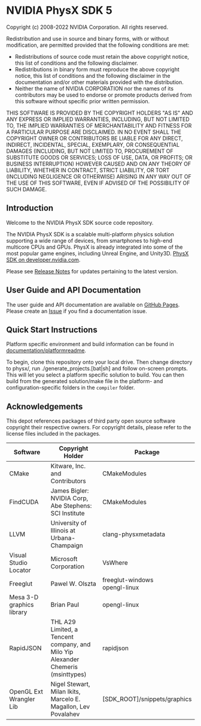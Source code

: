 # NVIDIA PhysX SDK 5

Copyright (c) 2008-2022 NVIDIA Corporation. All rights reserved.

Redistribution and use in source and binary forms, with or without
modification, are permitted provided that the following conditions
are met:

* Redistributions of source code must retain the above copyright
   notice, this list of conditions and the following disclaimer.
* Redistributions in binary form must reproduce the above copyright
   notice, this list of conditions and the following disclaimer in the
   documentation and/or other materials provided with the distribution.
* Neither the name of NVIDIA CORPORATION nor the names of its
   contributors may be used to endorse or promote products derived
   from this software without specific prior written permission.

THIS SOFTWARE IS PROVIDED BY THE COPYRIGHT HOLDERS "AS IS" AND ANY
EXPRESS OR IMPLIED WARRANTIES, INCLUDING, BUT NOT LIMITED TO, THE
IMPLIED WARRANTIES OF MERCHANTABILITY AND FITNESS FOR A PARTICULAR
PURPOSE ARE DISCLAIMED.  IN NO EVENT SHALL THE COPYRIGHT OWNER OR
CONTRIBUTORS BE LIABLE FOR ANY DIRECT, INDIRECT, INCIDENTAL, SPECIAL,
EXEMPLARY, OR CONSEQUENTIAL DAMAGES (INCLUDING, BUT NOT LIMITED TO,
PROCUREMENT OF SUBSTITUTE GOODS OR SERVICES; LOSS OF USE, DATA, OR
PROFITS; OR BUSINESS INTERRUPTION) HOWEVER CAUSED AND ON ANY THEORY
OF LIABILITY, WHETHER IN CONTRACT, STRICT LIABILITY, OR TORT
(INCLUDING NEGLIGENCE OR OTHERWISE) ARISING IN ANY WAY OUT OF THE USE
OF THIS SOFTWARE, EVEN IF ADVISED OF THE POSSIBILITY OF SUCH DAMAGE.

## Introduction

Welcome to the NVIDIA PhysX SDK source code repository.

The NVIDIA PhysX SDK is a scalable multi-platform physics solution supporting a wide range of devices, from smartphones to high-end multicore CPUs and GPUs. PhysX is already integrated into some of the most popular game engines, including Unreal Engine, and Unity3D. [PhysX SDK on developer.nvidia.com](https://developer.nvidia.com/physx-sdk).

Please see [Release Notes](./CHANGELOG.md) for updates pertaining to the latest version.

## User Guide and API Documentation

The user guide and API documentation are available on [GitHub Pages](https://nvidia-omniverse.github.io/PhysX/physx/index.html). Please create an [Issue](https://github.com/NVIDIA-Omniverse/PhysX/issues/) if you find a documentation issue.

## Quick Start Instructions

Platform specific environment and build information can be found in [documentation/platformreadme](./documentation/platformreadme).

To begin, clone this repository onto your local drive.  Then change directory to physx/, run ./generate_projects.[bat|sh] and follow on-screen prompts.  This will let you select a platform specific solution to build.  You can then build from the generated solution/make file in the platform- and configuration-specific folders in the ``compiler`` folder.

## Acknowledgements

This depot references packages of third party open source software copyright their respective owners.
For copyright details, please refer to the license files included in the packages.

| Software                  | Copyright Holder                                                                    | Package                          |
|---------------------------|-------------------------------------------------------------------------------------|----------------------------------|
| CMake                     | Kitware, Inc. and Contributors                                                      | CMakeModules                     |
| FindCUDA                  | James Bigler: NVIDIA Corp, Abe Stephens: SCI Institute                              | CMakeModules                     |
| LLVM                      | University of Illinois at Urbana-Champaign                                          | clang-physxmetadata              |
| Visual Studio Locator     | Microsoft Corporation                                                               | VsWhere                          |
| Freeglut                  | Pawel W. Olszta                                                                     | freeglut-windows<br>opengl-linux |
| Mesa 3-D graphics library | Brian Paul                                                                          | opengl-linux                     |
| RapidJSON                 | THL A29 Limited, a Tencent company, and Milo Yip<br>Alexander Chemeris (msinttypes) | rapidjson                        |
| OpenGL Ext Wrangler Lib   | Nigel Stewart, Milan Ikits, Marcelo E. Magallon, Lev Povalahev                      | [SDK_ROOT]/snippets/graphics     |
